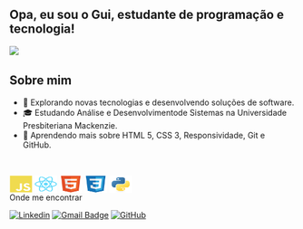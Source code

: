 ## Opa, eu sou o Gui, estudante de programação e tecnologia!

<a href="https://github.com/guilhermemacario01" title="Perfil do Iuri">
  <img height="180em" src="https://github-readme-stats.vercel.app/api?username=guilhermemacario01&theme=dracula&show_icons=true" />
</a>

## Sobre mim

- 🤔 Explorando novas tecnologias e desenvolvendo soluções de software.
- 🎓 Estudando Análise e Desenvolvimentode Sistemas na Universidade Presbiteriana Mackenzie.
- 🌱 Aprendendo mais sobre HTML 5, CSS 3, Responsividade, Git e GitHub.

##

<div style="display: inline_block"><br>
  <img align="center" alt="JS" height="30" width="40" src="https://raw.githubusercontent.com/devicons/devicon/master/icons/javascript/javascript-plain.svg">
  <img align="center" alt="React" height="30" width="40" src="https://raw.githubusercontent.com/devicons/devicon/master/icons/react/react-original.svg">
  <img align="center" alt="HTML" height="30" width="40" src="https://raw.githubusercontent.com/devicons/devicon/master/icons/html5/html5-original.svg">
  <img align="center" alt="CSS" height="30" width="40" src="https://raw.githubusercontent.com/devicons/devicon/master/icons/css3/css3-original.svg">
  <img align="center" alt="Python" height="30" width="40" src="https://raw.githubusercontent.com/devicons/devicon/master/icons/python/python-original.svg">
  
</div
  
## Onde me encontrar

[![Linkedin](https://img.shields.io/badge/-guilhermemacario-blue?style=flat-square&logo=Linkedin&logoColor=white&link=http://www.linkedin.com/in/guilhermemacario)](http://www.linkedin.com/in/guilhermemacario)
[![Gmail Badge](https://img.shields.io/badge/-guilherme.n.macario@gmail.com-006bed?style=flat-square&logo=Gmail&logoColor=white&link=mailto:guilherme.n.macario@gmail.com)](mailto:guilherme.n.macario@gmail.com)
[![GitHub](https://img.shields.io/github/followers/guilhermemacario01?label=follow&style=social)](https://github.com/guilhermemacario01)
